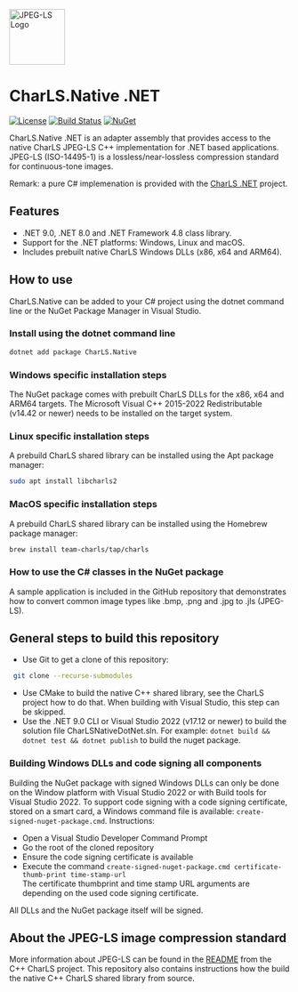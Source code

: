 <img src="doc/jpeg_ls_logo.png" alt="JPEG-LS Logo" width="100"/>

# CharLS.Native .NET

[![License](https://img.shields.io/badge/License-BSD%203--Clause-blue.svg)](https://raw.githubusercontent.com/team-charls/charls-native-dotnet/main/LICENSE.md)
[![Build Status](https://dev.azure.com/team-charls/charls-native-dotnet/_apis/build/status/team-charls.charls-native-dotnet?branchName=main)](https://dev.azure.com/team-charls/charls-native-dotnet/_build/latest?definitionId=4&branchName=main)
[![NuGet](https://img.shields.io/nuget/v/CharLS.Native.svg)](https://www.nuget.org/packages/CharLS.Native)

CharLS.Native .NET is an adapter assembly that provides access to the native CharLS JPEG-LS C++ implementation for .NET based applications.  
JPEG-LS (ISO-14495-1) is a lossless/near-lossless compression standard for continuous-tone images.

Remark: a pure C# implemenation is provided with the [CharLS .NET](https://github.com/team-charls/charls-dotnet) project.

## Features

* .NET 9.0, .NET 8.0 and .NET Framework 4.8 class library.
* Support for the .NET platforms: Windows, Linux and macOS.
* Includes prebuilt native CharLS Windows DLLs (x86, x64 and ARM64).

## How to use

CharLS.Native can be added to your C# project using the dotnet command line or the NuGet Package Manager in Visual Studio.

### Install using the dotnet command line

```bash
dotnet add package CharLS.Native
```

### Windows specific installation steps

The NuGet package comes with prebuilt CharLS DLLs for the x86, x64 and ARM64 targets.
The Microsoft Visual C++ 2015-2022 Redistributable (v14.42 or newer) needs to be installed on the target system.

### Linux specific installation steps

A prebuild CharLS shared library can be installed using the Apt package manager:

```bash
sudo apt install libcharls2
```

### MacOS specific installation steps

A prebuild CharLS shared library can be installed using the Homebrew package manager:

```bash
brew install team-charls/tap/charls
```

### How to use the C# classes in the NuGet package

A sample application is included in the GitHub repository that demonstrates how to convert common image types like .bmp, .png and .jpg to .jls (JPEG-LS).

## General steps to build this repository

* Use Git to get a clone of this repository:  

```bash
 git clone --recurse-submodules
```

* Use CMake to build the native C++ shared library, see the CharLS project how to do that. When building with Visual Studio, this step can be skipped.
* Use the .NET 9.0 CLI or Visual Studio 2022 (v17.12 or newer) to build the solution file CharLSNativeDotNet.sln. For example: `dotnet build && dotnet test && dotnet publish` to build the nuget package.

### Building Windows DLLs and code signing all components

Building the NuGet package with signed Windows DLLs can only be done on the Window platform with Visual Studio 2022 or with Build tools for Visual Studio 2022.
To support code signing with a code signing certificate, stored on a smart card, a Windows command file is available: `create-signed-nuget-package.cmd`.
Instructions:

* Open a Visual Studio Developer Command Prompt
* Go the root of the cloned repository
* Ensure the code signing certificate is available
* Execute the command `create-signed-nuget-package.cmd certificate-thumb-print time-stamp-url`  
 The certificate thumbprint and time stamp URL arguments are depending on the used code signing certificate.

 All DLLs and the NuGet package itself will be signed.

## About the JPEG-LS image compression standard

More information about JPEG-LS can be found in the [README](https://github.com/team-charls/charls/blob/master/README.md) from the C++ CharLS project.
This repository also contains instructions how the build the native C++ CharLS shared library from source.
